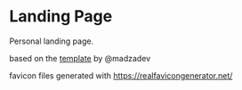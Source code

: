 # Landing Page

Personal landing page.

based on the [template](https://github.com/madzadev/landing-page) by @madzadev

favicon files generated with <https://realfavicongenerator.net/>
